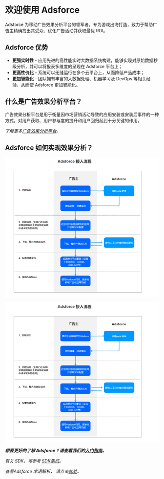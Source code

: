 # 欢迎使用 Adsforce

Adsforce 为移动广告效果分析平台的领军者，专为游戏出海打造，致力于帮助广告主精确找出其受众、优化广告活动并获取最优 ROI。

## Adsforce 优势

* **更强实时性** - 应用先进的高性能实时大数据系统构建，能够实现对原始数据秒级分析，并可以将报表多维度的呈现在 Adsforce 平台上；
* **更高性价比** - 系统可以无缝运行在多个云平台上，从而降低产品成本；
* **更加智能化** - 团队拥有丰富的大数据处理、机器学习及 DevOps 等相关经验，从而使 Adsforce 更加智能化。

## 什么是广告效果分析平台？

广告效果分析平台是用于衡量因市场营销活动导致的应用安装或安装后事件的一种方式，对用户获取、用户参与度的提升和用户回归起到十分关键的作用。

*了解更多[广告效果分析平台](advertising-effectiveness/README.md)。*

## Adsforce 如何实现效果分析？

![](adsforce.png)

![adsforce](adsforce.png)

***想要更好的了解 Adsforce？请查看我们的[入门指南](../get-started/README.md)。*** 

*有关 SDK，可参考 [SDK集成](../sdk-integrations/README.md)。*

*查看Adsforce 术语解析， 请点击[此处](../glossary/README.md)。*

